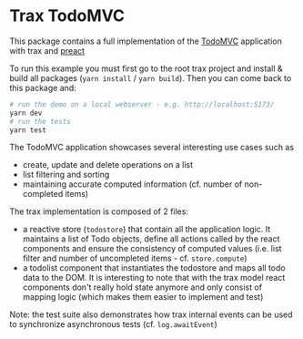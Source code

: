 # Trax TodoMVC

This package contains a full implementation of the [TodoMVC] application with trax and [preact]

To run this example you must first go to the root trax project and install & build all packages (```yarn install``` / ```yarn build```). Then you can come back to this package and:
```bash
# run the demo on a local webserver - e.g. http://localhost:5173/
yarn dev
# run the tests
yarn test
```

The TodoMVC application showcases several interesting use cases such as
- create, update and delete operations on a list
- list filtering and sorting
- maintaining accurate computed information (cf. number of non-completed items)

The trax implementation is composed of 2 files:

- a reactive store (```todostore```) that contain all the application logic. It maintains a list of Todo objects, define all actions called by the react components and ensure the consistency of computed values (i.e. list filter and number of uncompleted items - cf. ```store.compute```)
- a todolist component that instantiates the todostore and maps all todo data to the DOM. It is interesting to note that with the trax model react components don't really hold state anymore and only consist of mapping logic (which makes them easier to implement and test)


Note: the test suite also demonstrates how trax internal events can be used to synchronize asynchronous tests (cf. ```log.awaitEvent```)

[react]: https://reactjs.org/
[preact]: https://preactjs.com/
[TodoMVC]: https://todomvc.com/
